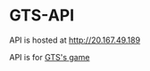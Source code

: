 # GTS-API
API is hosted at http://20.167.49.189

API is for [GTS's game](https://github.com/BIT-Studio-4/GTS)
